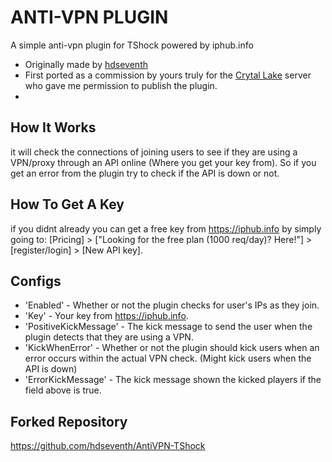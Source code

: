 
# ANTI-VPN PLUGIN

A simple anti-vpn plugin for TShock powered by iphub.info 

- Originally made by [hdseventh](https://github.com/hdseventh)
- First ported as a commission by yours truly for the [Crytal Lake](https://discord.gg/tFWzhWXFYh) server who gave me permission to publish the plugin.
- 
## How It Works

it will check the connections of joining users to see if they are using a VPN/proxy through an API online (Where you get your key from). 
So if you get an error from the plugin try to check if the API is down or not.

## How To Get A Key

if you didnt already you can get a free key from https://iphub.info by simply going to:
[Pricing] > ["Looking for the free plan (1000 req/day)? Here!"] > [register/login] > [New API key].

## Configs

- 'Enabled' - Whether or not the plugin checks for user's IPs as they join.
- 'Key' - Your key from https://iphub.info.
- 'PositiveKickMessage' - The kick message to send the user when the plugin detects that they are using a VPN.
- 'KickWhenError' - Whether or not the plugin should kick users when an error occurs within the actual VPN check. (Might kick users when the API is down)
- 'ErrorKickMessage' - The kick message shown the kicked players if the field above is true.

## Forked Repository
https://github.com/hdseventh/AntiVPN-TShock
